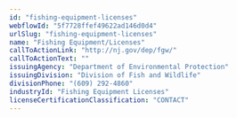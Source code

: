```yaml
---
id: "fishing-equipment-licenses"
webflowId: "5f7728ffef49622ad146d0d4"
urlSlug: "fishing-equipment-licenses"
name: "Fishing Equipment/Licenses"
callToActionLink: "http://nj.gov/dep/fgw/"
callToActionText: ""
issuingAgency: "Department of Environmental Protection"
issuingDivision: "Division of Fish and Wildlife"
divisionPhone: "(609) 292-4860"
industryId: "Fishing Equipment Licenses"
licenseCertificationClassification: "CONTACT"
---
```

